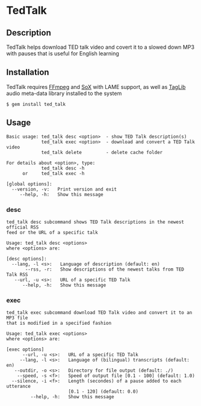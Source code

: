# TedTalk

## Description

TedTalk helps download TED talk video and covert it to a slowed down MP3 with pauses that is useful for English learning

## Installation

TedTalk requires [FFmpeg](http://ffmpeg.org/) and [SoX](http://sox.sourceforge.net/) with LAME support, as well as [TagLib](http://taglib.github.com/) audio meta-data library installed to the system

    $ gem install ted_talk 


## Usage

	Basic usage: ted_talk desc <option>  - show TED Talk description(s)
	             ted_talk exec <option>  - download and convert a TED Talk video
	             ted_talk delete         - delete cache folder

	For details about <option>, type:
	             ted_talk desc -h
	      or     ted_talk exec -h

	[global options]:
	  --version, -v:   Print version and exit
	     --help, -h:   Show this message

### desc

	ted_talk desc subcommand shows TED Talk descriptions in the newest official RSS
	feed or the URL of a specific talk

	Usage: ted_talk desc <options>
	where <options> are:

	[desc options]:
	  --lang, -l <s>:   Language of description (default: en)
	       --rss, -r:   Show descriptions of the newest talks from TED Talk RSS
	   --url, -u <s>:   URL of a specific TED Talk
	      --help, -h:   Show this message

### exec

	ted_talk exec subcommand download TED Talk video and convert it to an MP3 file
	that is modified in a specified fashion

	Usage: ted_talk exec <options>
	where <options> are:

	[exec options]      
	      --url, -u <s>:   URL of a specific TED Talk
	     --lang, -l <s>:   Language of (bilingual) transcripts (default: en)
	   --outdir, -o <s>:   Directory for file output (default: ./)
	    --speed, -s <f>:   Speed of output file [0.1 - 100] (default: 1.0)
	  --silence, -i <f>:   Length (secondes) of a pause added to each utterance
	                       [0.1 - 120] (default: 0.0)
	         --help, -h:   Show this message
